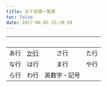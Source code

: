 ```yaml
---
title: 五十音順一覧表
toc: false
date: 2017-06-05 15:39:59
---
```


| &nbsp; | &nbsp; | &nbsp; | &nbsp; |
| :-----: | :-----: | :-----: | :-----: |
| あ行 | [か行](/金融相关/证券用语解说集/日本語/か行/か行一覧表/) | さ行 | た行 |
| な行 | は行 | ま行 | や行 |
| ら行 | わ行 | 英数字・記号 |  |
